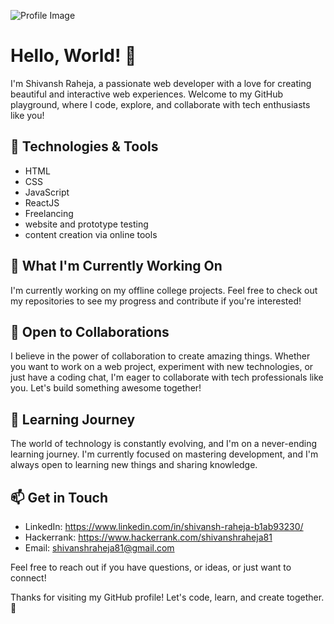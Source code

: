 ![Profile Image](https://www.google.com/imgres?imgurl=https%3A%2F%2Fimg.freepik.com%2Ffree-vector%2Fman-travel-explore-mountain-adventure-vector-tourist-character-trekking-discovery-nature-with-backpack-wilderness-path-cartoon-landscape-illustration-young-guy-explorer-mountaineering_107791-21169.jpg&tbnid=joGE-vXzq69VJM&vet=12ahUKEwj43YmbrbyBAxUwz6ACHRK7Ac0QMygmegUIARC2AQ..i&imgrefurl=https%3A%2F%2Fwww.freepik.com%2Ffree-photos-vectors%2Fhiking-cartoon&docid=0nDg8e_0adu1rM&w=626&h=191&q=animated%20man%20greeting%20landscape&ved=2ahUKEwj43YmbrbyBAxUwz6ACHRK7Ac0QMygmegUIARC2AQ)

# Hello, World! 👋

I'm Shivansh Raheja, a passionate web developer with a love for creating beautiful and interactive web experiences. Welcome to my GitHub playground, where I code, explore, and collaborate with tech enthusiasts like you!

## 🔧 Technologies & Tools

- HTML
- CSS
- JavaScript
- ReactJS
- Freelancing
- website and prototype testing
- content creation via online tools

## 🚀 What I'm Currently Working On

I'm currently working on my offline college projects. Feel free to check out my repositories to see my progress and contribute if you're interested!

## 💼 Open to Collaborations

I believe in the power of collaboration to create amazing things. Whether you want to work on a web project, experiment with new technologies, or just have a coding chat, I'm eager to collaborate with tech professionals like you. Let's build something awesome together! 

## 🌱 Learning Journey

The world of technology is constantly evolving, and I'm on a never-ending learning journey. I'm currently focused on mastering development, and I'm always open to learning new things and sharing knowledge.

## 📫 Get in Touch

- LinkedIn: https://www.linkedin.com/in/shivansh-raheja-b1ab93230/
- Hackerrank: https://www.hackerrank.com/shivanshraheja81
- Email: shivanshraheja81@gmail.com

Feel free to reach out if you have questions, or ideas, or just want to connect!

Thanks for visiting my GitHub profile! Let's code, learn, and create together. 🚀
